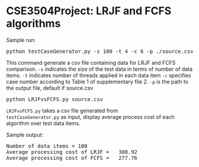 # CSE3504Project: LRJF and FCFS algorithms

Sample run:
<pre>python testCaseGenerator.py -s 100 -t 4 -c 6 -p ./source.csv</pre>
This command generate a csv file containing data for LRJF and FCFS comparison. 
<code>-s</code> indicates the size of the test data in terms of number of data items.
<code>-t</code> indicates number of threads applied in each data item
<code>-c</code> specifies case number according to Table 1 of supplementary file  2.
<code>-p</code> is the path to the output file, default if source.csv

<pre>python LRJFvsFCFS.py source.csv</pre>
<code>LRJFvsFCFS.py</code> takes a csv file generated from <code> testCaseGenerator.py</code>
as input, display average process cost of each algorithm over test data items.

Sample output:
<pre>
Number of data items = 100
Average processing cost of LRJF =   308.92
Average processing cost of FCFS =   277.76
</pre>

